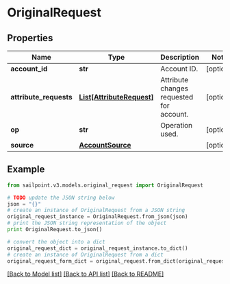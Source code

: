 # OriginalRequest


## Properties

Name | Type | Description | Notes
------------ | ------------- | ------------- | -------------
**account_id** | **str** | Account ID. | [optional] 
**attribute_requests** | [**List[AttributeRequest]**](AttributeRequest.md) | Attribute changes requested for account. | [optional] 
**op** | **str** | Operation used. | [optional] 
**source** | [**AccountSource**](AccountSource.md) |  | [optional] 

## Example

```python
from sailpoint.v3.models.original_request import OriginalRequest

# TODO update the JSON string below
json = "{}"
# create an instance of OriginalRequest from a JSON string
original_request_instance = OriginalRequest.from_json(json)
# print the JSON string representation of the object
print OriginalRequest.to_json()

# convert the object into a dict
original_request_dict = original_request_instance.to_dict()
# create an instance of OriginalRequest from a dict
original_request_form_dict = original_request.from_dict(original_request_dict)
```
[[Back to Model list]](../README.md#documentation-for-models) [[Back to API list]](../README.md#documentation-for-api-endpoints) [[Back to README]](../README.md)


